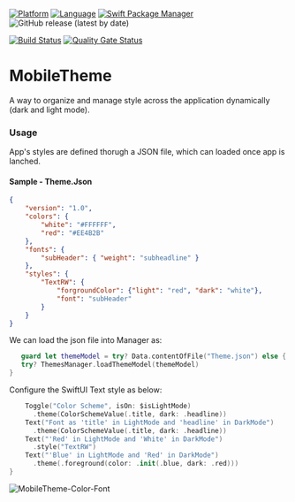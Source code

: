 [![Platform](http://img.shields.io/badge/platform-ios-blue.svg?style=flat)](https://developer.apple.com/iphone/index.action)
[![Language](http://img.shields.io/badge/language-SwiftUI-brightgreen.svg?style=flat)](https://developer.apple.com/xcode/swiftui)
[![Swift Package Manager](https://img.shields.io/badge/Swift_Package_Manager-compatible-orange?style=flat-square)](https://img.shields.io/badge/Swift_Package_Manager-compatible-orange?style=flat-square)
![GitHub release (latest by date)](https://img.shields.io/github/v/release/ppraveentr/MobileTheme)

[![Build Status](https://github.com/ppraveentr/MobileTheme/actions/workflows/on-push.yml/badge.svg)](https://github.com/ppraveentr/MobileTheme/actions/workflows/on-push.yml)
[![Quality Gate Status](https://sonarcloud.io/api/project_badges/measure?project=ppraveentr_MobileTheme&metric=alert_status)](https://sonarcloud.io/project/overview?id=ppraveentr_MobileTheme)


# MobileTheme

A way to organize and manage style across the application dynamically (dark and light mode).

### Usage
App's styles are defined thorugh a JSON file, which can loaded once app is lanched.

#### Sample - Theme.Json
```json
{
    "version": "1.0",
    "colors": {
        "white": "#FFFFFF",
        "red": "#EE4B2B"
    },
    "fonts": {
        "subHeader": { "weight": "subheadline" }
    },
    "styles": {
        "TextRW": {
            "forgroundColor": {"light": "red", "dark": "white"},
            "font": "subHeader"
        }
    }
}
```

We can load the json file into Manager as:
```swift
   guard let themeModel = try? Data.contentOfFile("Theme.json") else { return }
   try? ThemesManager.loadThemeModel(themeModel)
}
```

Configure the SwiftUI Text style as below:
```swift
    Toggle("Color Scheme", isOn: $isLightMode)
      .theme(ColorSchemeValue(.title, dark: .headline))
    Text("Font as 'title' in LightMode and 'headline' in DarkMode")
      .theme(ColorSchemeValue(.title, dark: .headline))
    Text("'Red' in LightMode and 'White' in DarkMode")
      .style("TextRW")
    Text("'Blue' in LightMode and 'Red' in DarkMode")
      .theme(.foreground(color: .init(.blue, dark: .red)))
}
```

![MobileTheme-Color-Font](https://user-images.githubusercontent.com/15041699/197370343-8bd27dcc-9f04-4b99-afdd-64b0030c08b9.gif)

